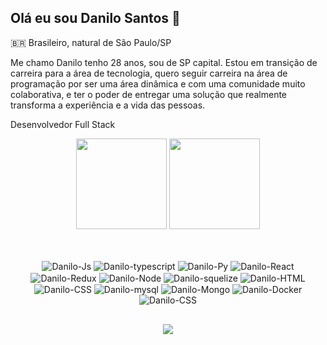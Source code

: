 ## <h2>Olá eu sou Danilo Santos 👋</h2>

🇧🇷 Brasileiro, natural de São Paulo/SP

Me chamo Danilo tenho 28 anos, sou de SP capital. Estou em transição de carreira para a área de tecnologia, quero seguir carreira na área de programação por ser uma área dinâmica e com uma comunidade muito colaborativa, e ter o poder de entregar uma solução que realmente transforma a experiência e a vida das pessoas.

Desenvolvedor Full Stack

<div align="center">
  <img height="145em" src="https://github-readme-stats.vercel.app/api?username=olinadss&show_icons=true&theme=dracula&include_all_commits=true&count_private=true"/>
  <img height="145em" src="https://github-readme-stats.vercel.app/api/top-langs/?username=olinadss&layout=compact&langs_count=7&theme=dracula"/>
</div>
  
  ##
  <div align="center" style="display: inline_block"><br>
  <img align="center" alt="Danilo-Js" src="https://img.shields.io/badge/JavaScript-F7DF1E?style=for-the-badge&logo=javascript&logoColor=black">
  <img align="center" alt="Danilo-typescript" src="https://img.shields.io/badge/TypeScript-007ACC?style=for-the-badge&logo=typescript&logoColor=white">
  <img align="center" alt="Danilo-Py" src="https://img.shields.io/badge/Python-14354C?style=for-the-badge&logo=python&logoColor=white">
  <img align="center" alt="Danilo-React" src="https://img.shields.io/badge/React-20232A?style=for-the-badge&logo=react&logoColor=61DAFB">
  <img align="center" alt="Danilo-Redux" src="https://img.shields.io/badge/Redux-593D88?style=for-the-badge&logo=redux&logoColor=white">
   <img align="center" alt="Danilo-Node" src="https://img.shields.io/badge/Node.js-43853D?style=for-the-badge&logo=node.js&logoColor=white">
   <img align="center" alt="Danilo-squelize" src="https://img.shields.io/badge/sequelize-323330?style=for-the-badge&logo=sequelize&logoColor=blue">
  <img align="center" alt="Danilo-HTML" src="https://img.shields.io/badge/HTML5-E34F26?style=for-the-badge&logo=html5&logoColor=white">
  <img align="center" alt="Danilo-CSS" src="https://img.shields.io/badge/CSS3-1572B6?style=for-the-badge&logo=css3&logoColor=white">
  <img align="center" alt="Danilo-mysql" src="https://img.shields.io/badge/MySQL-00000F?style=for-the-badge&logo=mysql&logoColor=white">
  <img align="center" alt="Danilo-Mongo" src="https://img.shields.io/badge/MongoDB-4EA94B?style=for-the-badge&logo=mongodb&logoColor=white">
  <img align="center" alt="Danilo-Docker" src="https://img.shields.io/badge/Docker-2CA5E0?style=for-the-badge&logo=docker&logoColor=white">
  <img align="center" alt="Danilo-CSS" src="https://img.shields.io/badge/GIT-E44C30?style=for-the-badge&logo=git&logoColor=white">
</div>
  
  ##
  <div align="center">
  <a href="https://www.linkedin.com/in/danilodossantossouza/" target="_blank"><img src="https://img.shields.io/badge/-LinkedIn-%230077B5?style=for-the-badge&logo=linkedin&logoColor=white" target="_blank"></a>
  </div>
